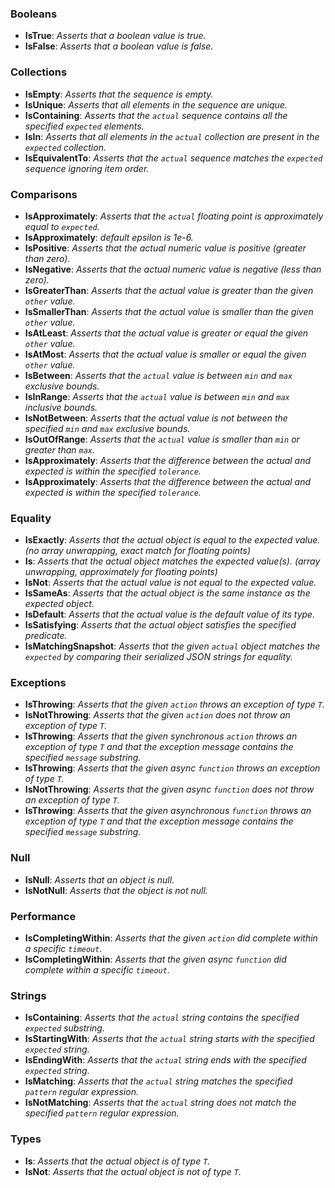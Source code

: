 ### Booleans
- **IsTrue**: *Asserts that a boolean value is <c>true</c>.*
- **IsFalse**: *Asserts that a boolean value is <c>false</c>.*
### Collections
- **IsEmpty**: *Asserts that the sequence is empty.*
- **IsUnique**: *Asserts that all elements in the sequence are unique.*
- **IsContaining**: *Asserts that the `actual` sequence contains all the specified `expected` elements.*
- **IsIn**: *Asserts that all elements in the `actual` collection are present in the `expected` collection.*
- **IsEquivalentTo**: *Asserts that the `actual` sequence matches the `expected` sequence ignoring item order.*
### Comparisons
- **IsApproximately**: *Asserts that the `actual` floating point is approximately equal to `expected`.*
- **IsApproximately**: *default epsilon is 1e-6.*
- **IsPositive**: *Asserts that the actual numeric value is positive (greater than zero).*
- **IsNegative**: *Asserts that the actual numeric value is negative (less than zero).*
- **IsGreaterThan**: *Asserts that the actual value is greater than the given `other` value.*
- **IsSmallerThan**: *Asserts that the actual value is smaller than the given `other` value.*
- **IsAtLeast**: *Asserts that the actual value is greater or equal the given `other` value.*
- **IsAtMost**: *Asserts that the actual value is smaller or equal the given `other` value.*
- **IsBetween**: *Asserts that the `actual` value is between `min` and `max` exclusive bounds.*
- **IsInRange**: *Asserts that the `actual` value is between `min` and `max` inclusive bounds.*
- **IsNotBetween**: *Asserts that the actual value is not between the specified `min` and `max` exclusive bounds.*
- **IsOutOfRange**: *Asserts that the `actual` value is smaller than `min` or greater than `max`.*
- **IsApproximately**: *Asserts that the difference between the actual and expected <see cref="T:System.DateTime" /> is within the specified `tolerance`.*
- **IsApproximately**: *Asserts that the difference between the actual and expected <see cref="T:System.TimeSpan" /> is within the specified `tolerance`.*
### Equality
- **IsExactly**: *Asserts that the actual object is equal to the expected value. (no array unwrapping, exact match for floating points)*
- **Is**: *Asserts that the actual object matches the expected value(s). (array unwrapping, approximately for floating points)*
- **IsNot**: *Asserts that the actual value is not equal to the expected value.*
- **IsSameAs**: *Asserts that the actual object is the same instance as the expected object.*
- **IsDefault**: *Asserts that the actual value is the default value of its type.*
- **IsSatisfying**: *Asserts that the actual object satisfies the specified predicate.*
- **IsMatchingSnapshot**: *Asserts that the given `actual` object matches the `expected` by comparing their serialized JSON strings for equality.*
### Exceptions
- **IsThrowing**: *Asserts that the given `action` throws an exception of type `T`.*
- **IsNotThrowing**: *Asserts that the given `action` does not throw an exception of type `T`.*
- **IsThrowing**: *Asserts that the given synchronous `action` throws an exception of type `T` and that the exception message contains the specified `message` substring.*
- **IsThrowing**: *Asserts that the given async `function` throws an exception of type `T`.*
- **IsNotThrowing**: *Asserts that the given async `function` does not throw an exception of type `T`.*
- **IsThrowing**: *Asserts that the given asynchronous `function` throws an exception of type `T` and that the exception message contains the specified `message` substring.*
### Null
- **IsNull**: *Asserts that an object is <c>null</c>.*
- **IsNotNull**: *Asserts that the object is not <c>null</c>.*
### Performance
- **IsCompletingWithin**: *Asserts that the given `action` did complete within a specific `timeout`.*
- **IsCompletingWithin**: *Asserts that the given async `function` did complete within a specific `timeout`.*
### Strings
- **IsContaining**: *Asserts that the `actual` string contains the specified `expected` substring.*
- **IsStartingWith**: *Asserts that the `actual` string starts with the specified `expected` string.*
- **IsEndingWith**: *Asserts that the `actual` string ends with the specified `expected` string.*
- **IsMatching**: *Asserts that the `actual` string matches the specified `pattern` regular expression.*
- **IsNotMatching**: *Asserts that the `actual` string does not match the specified `pattern` regular expression.*
### Types
- **Is**: *Asserts that the actual object is of type `T`.*
- **IsNot**: *Asserts that the actual object is not of type `T`.*
